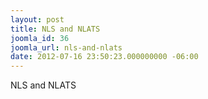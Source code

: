 ```yaml
---
layout: post
title: NLS and NLATS
joomla_id: 36
joomla_url: nls-and-nlats
date: 2012-07-16 23:50:23.000000000 -06:00
---
```

<p>NLS and NLATS</p>
